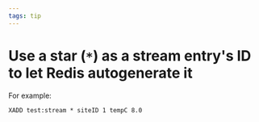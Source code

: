 ```yaml
---
tags: tip
---
```


# Use a star (`*`) as a stream entry's ID to let Redis autogenerate it
For example:

```
XADD test:stream * siteID 1 tempC 8.0
```
